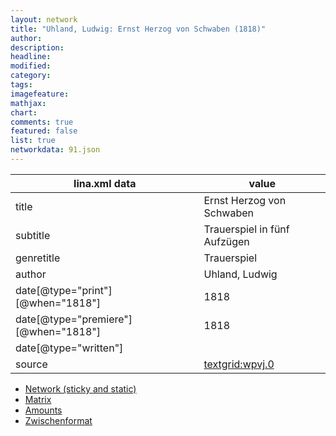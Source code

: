 ```yaml
---
layout: network
title: "Uhland, Ludwig: Ernst Herzog von Schwaben (1818)"
author:
description:
headline:
modified:
category:
tags:
imagefeature: 
mathjax: 
chart: 
comments: true
featured: false
list: true
networkdata: 91.json
---
```

lina.xml data  | value
------------- | -------------
title|Ernst Herzog von Schwaben
subtitle|Trauerspiel in fünf Aufzügen
genretitle|Trauerspiel
author|Uhland, Ludwig
date[@type="print"][@when="1818"]|1818
date[@type="premiere"][@when="1818"]|1818
date[@type="written"]|
source|[textgrid:wpvj.0](https://textgridlab.org/1.0/tgcrud-public/rest/textgrid:wpvj.0/data)



* [Network (sticky and static)](/linas/network91)
* [Matrix](/linas/matrix91)
* [Amounts](/linas/amount91)
* [Zwischenformat](/linas/lina91 )
